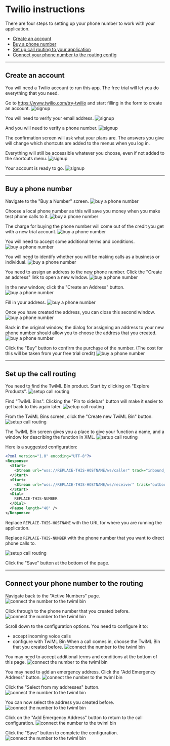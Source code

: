 # Twilio instructions

There are four steps to setting up your phone number to work with your application.

- [Create an account](#create-an-account)
- [Buy a phone number](#buy-a-phone-number)
- [Set up call routing to your application](#set-up-the-call-routing)
- [Connect your phone number to the routing config](#connect-your-phone-number-to-the-routing)

---

## Create an account

You will need a Twilio account to run this app. The free trial will let you do everything that you need.

Go to https://www.twilio.com/try-twilio and start filling in the form to create an account.
![signup](./screenshot-01.png)

You will need to verify your email address.
![signup](./screenshot-02.png)

And you will need to verify a phone number.
![signup](./screenshot-03.png)

The confirmation screen will ask what your plans are. The answers you give will change which shortcuts are added to the menus when you log in.

Everything will still be accessible whatever you choose, even if not added to the shortcuts menu.
![signup](./screenshot-04.png)

Your account is ready to go.
![signup](./screenshot-05.png)

---

## Buy a phone number
Navigate to the "Buy a Number" screen.
![buy a phone number](./screenshot-10.png)

Choose a local phone number as this will save you money when you make test phone calls to it.
![buy a phone number](./screenshot-11.png)

The charge for buying the phone number will come out of the credit you get with a new trial account.
![buy a phone number](./screenshot-12.png)

You will need to accept some additional terms and conditions.
![buy a phone number](./screenshot-13.png)

You will need to identify whether you will be making calls as a business or individual.
![buy a phone number](./screenshot-14.png)

You need to assign an address to the new phone number. Click the "Create an address" link to open a new window.
![buy a phone number](./screenshot-15.png)

In the new window, click the "Create an Address" button.
![buy a phone number](./screenshot-16.png)

Fill in your address.
![buy a phone number](./screenshot-17.png)

Once you have created the address, you can close this second window.
![buy a phone number](./screenshot-18.png)

Back in the original window, the dialog for assigning an address to your new phone number should allow you to choose the address that you created.
![buy a phone number](./screenshot-19.png)

Click the "Buy" button to confirm the purchase of the number. (The cost for this will be taken from your free trial credit)
![buy a phone number](./screenshot-20.png)

---

## Set up the call routing

You need to find the TwiML Bin product. Start by clicking on "Explore Products".
![setup call routing](./screenshot-30.png)

Find "TwiML Bins". Clicking the "Pin to sidebar" button will make it easier to get back to this again later.
![setup call routing](./screenshot-31.png)

From the TwiML Bins screen, click the "Create new TwiML Bin" button.
![setup call routing](./screenshot-32.png)

The TwiML Bin screen gives you a place to give your function a name, and a window for describing the function in XML.
![setup call routing](./screenshot-33.png)

Here is a suggested configuration:
```xml
<?xml version="1.0" encoding="UTF-8"?>
<Response>
  <Start>
    <Stream url="wss://REPLACE-THIS-HOSTNAME/ws/caller" track="inbound_track"/>
  </Start>
  <Start>
    <Stream url="wss://REPLACE-THIS-HOSTNAME/ws/receiver" track="outbound_track"/>
  </Start>
  <Dial>
    REPLACE-THIS-NUMBER
  </Dial>
  <Pause length="40" />
</Response>
```

Replace `REPLACE-THIS-HOSTNAME` with the URL for where you are running the application.

Replace `REPLACE-THIS-NUMBER` with the phone number that you want to direct phone calls to.

![setup call routing](./screenshot-34.png)

Click the "Save" button at the bottom of the page.

---

## Connect your phone number to the routing

Navigate back to the "Active Numbers" page.
![connect the number to the twiml bin](./screenshot-40.png)

Click through to the phone number that you created before.
![connect the number to the twiml bin](./screenshot-41.png)

Scroll down to the configuration options.
You need to configure it to:
- accept incoming voice calls
- configure with TwiML Bin
When a call comes in, choose the TwiML Bin that you created before.
![connect the number to the twiml bin](./screenshot-42.png)

You may need to accept additional terms and conditions at the bottom of this page.
![connect the number to the twiml bin](./screenshot-43.png)

You may need to add an emergency address. Click the "Add Emergency Address" button.
![connect the number to the twiml bin](./screenshot-44.png)

Click the "Select from my addresses" button.
![connect the number to the twiml bin](./screenshot-45.png)

You can now select the address you created before.
![connect the number to the twiml bin](./screenshot-46.png)

Click on the "Add Emergency Address" button to return to the call configuration.
![connect the number to the twiml bin](./screenshot-47.png)

Click the "Save" button to complete the configuration.
![connect the number to the twiml bin](./screenshot-50.png)
